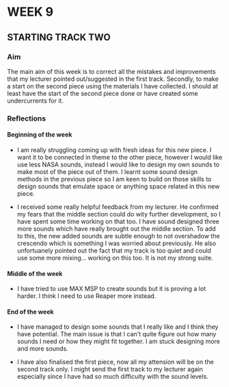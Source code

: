 # WEEK 9

## STARTING TRACK TWO

### Aim

The main aim of this week is to correct all the mistakes and improvements that my lecturer pointed out/suggested in the first track. Secondly, to make a start on the second piece using the materials I have collected. I should at least have the start of the second piece done or have created some undercurrents for it. 
 

### Reflections

#### Beginning of the week 

- I am really struggling coming up with fresh ideas for this new piece. I want it to be connected in theme to the other piece, however I would like use less NASA sounds, instead I would like to design my own sounds to make most of the piece out of them. I learnt some sound design methods in the previous piece so I am keen to build on those skills to design sounds that emulate space or anything space related in this new piece.

- I received some really helpful feedback from my lecturer. He confirmed my fears that the middle section could do wity further development, so I have spent some time working on that too. I have sound designed three more sounds which have really brought out the middle section. To add to this, the new added sounds are subtle enough to not overshadow the crescendo which is something I was worried about previously.  He also unfortuanely pointed out the fact that my track is too quiet and could use some more mixing... working on this too. It is not my strong suite. 


#### Middle of the week 

- I have tried to use MAX MSP to create sounds but it is proving a lot harder. I think I need to use Reaper more instead. 


#### End of the week 

- I have managed to design some sounds that I really like and I think they have potential. The main issue is that I can't quite figure out how many sounds I need or how they might fit together. I am stuck designing more and more sounds.

- I have also finalised the first piece, now all my attension will be on the second track only. I might send the first track to my lecturer again especially since I have had so much difficulty with the sound levels. 


